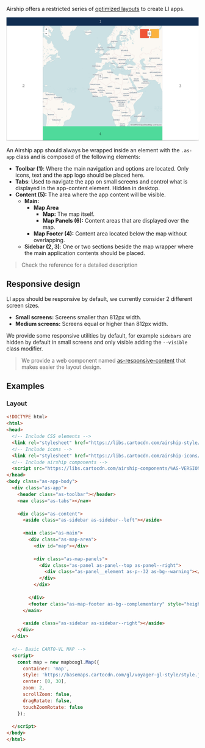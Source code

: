 Airship offers a restricted series of [optimized layouts](/developers/airship/reference/#/layout) to create LI apps.


<img src="https://raw.githubusercontent.com/CartoDB/airship/master/docs/guides/img/layout.png" alt="Basic layout with all airship elements"/>


An Airship app should always be wrapped inside an element with the `.as-app` class and is composed of the following elements:

- **Toolbar (1)**: Where the main navigation and options are located. Only icons, text and the app logo should be placed here.
- **Tabs**: Used to navigate the app on small screens and control what is displayed in the app-content element. Hidden in desktop.
- **Content (5):** The area where the app content will be visible.
  - **Main:**
    - **Map Area**
      - **Map:** The map itself.
      - **Map Panels (6):** Content areas that are displayed over the map.
    - **Map Footer (4):** Content area located below the map without overlapping.
  - **Sidebar (2, 3)**: One or two sections beside the map wrapper where the main application contents should be placed.

> Check the reference for a detailed description

## Responsive design

LI apps should be responsive by default, we currently consider 2 different screen sizes.

- **Small screens:** Screens smaller than 812px width.
- **Medium screens:** Screens equal or higher than 812px width.


We provide some responsive utilities by default, for example `sidebars` are hidden by default in small screens and only visible adding the `--visible` class modifier.

> We provide a web component named [as-responsive-content](/developers/airship/reference/#/components/application-content) that makes easier the layout design.

## Examples

### Layout

```html
<!DOCTYPE html>
<html>
<head>
  <!-- Include CSS elements -->
  <link rel="stylesheet" href="https://libs.cartocdn.com/airship-style/%AS-VERSION%/airship.css">
  <!-- Include icons -->
  <link rel="stylesheet" href="https://libs.cartocdn.com/airship-icons/%AS-VERSION%/icons.css">
  <!-- Include airship components -->
  <script src="https://libs.cartocdn.com/airship-components/%AS-VERSION%/airship.js"></script>
</head>
<body class="as-app-body">
  <div class="as-app">
    <header class="as-toolbar"></header>
    <nav class="as-tabs"></nav>

    <div class="as-content">
      <aside class="as-sidebar as-sidebar--left"></aside>

      <main class="as-main">
        <div class="as-map-area">
          <div id="map"></div>

          <div class="as-map-panels">
            <div class="as-panel as-panel--top as-panel--right">
              <div class="as-panel__element as-p--32 as-bg--warning"></div>
            </div>
          </div>

        </div>
        <footer class="as-map-footer as-bg--complementary" style="height: 100px;"></footer>
      </main>

      <aside class="as-sidebar as-sidebar--right"></aside>
    </div>
  </div>

  <!-- Basic CARTO-VL MAP -->
  <script>
    const map = new mapboxgl.Map({
      container: 'map',
      style: 'https://basemaps.cartocdn.com/gl/voyager-gl-style/style.json',
      center: [0, 30],
      zoom: 2,
      scrollZoom: false,
      dragRotate: false,
      touchZoomRotate: false
    });

  </script>
</body>
</html>
```
